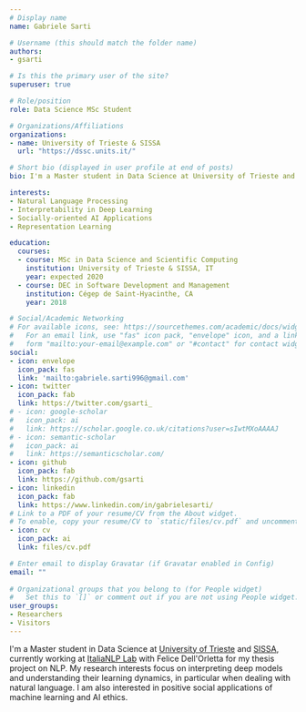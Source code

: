 ```yaml
---
# Display name
name: Gabriele Sarti

# Username (this should match the folder name)
authors:
- gsarti

# Is this the primary user of the site?
superuser: true

# Role/position
role: Data Science MSc Student

# Organizations/Affiliations
organizations:
- name: University of Trieste & SISSA
  url: "https://dssc.units.it/"

# Short bio (displayed in user profile at end of posts)
bio: I'm a Master student in Data Science at University of Trieste and the International School of Advanced Studies (SISSA). My research interests focus on interpreting deep models and understanding their learning dynamics, in particular when dealing with natural language.

interests:
- Natural Language Processing
- Interpretability in Deep Learning
- Socially-oriented AI Applications
- Representation Learning

education:
  courses:
  - course: MSc in Data Science and Scientific Computing
    institution: University of Trieste & SISSA, IT
    year: expected 2020
  - course: DEC in Software Development and Management
    institution: Cégep de Saint-Hyacinthe, CA
    year: 2018

# Social/Academic Networking
# For available icons, see: https://sourcethemes.com/academic/docs/widgets/#icons
#   For an email link, use "fas" icon pack, "envelope" icon, and a link in the
#   form "mailto:your-email@example.com" or "#contact" for contact widget.
social:
- icon: envelope
  icon_pack: fas
  link: 'mailto:gabriele.sarti996@gmail.com'
- icon: twitter
  icon_pack: fab
  link: https://twitter.com/gsarti_
# - icon: google-scholar
#   icon_pack: ai
#   link: https://scholar.google.co.uk/citations?user=sIwtMXoAAAAJ
# - icon: semantic-scholar
#   icon_pack: ai
#   link: https://semanticscholar.com/
- icon: github
  icon_pack: fab
  link: https://github.com/gsarti
- icon: linkedin
  icon_pack: fab
  link: https://www.linkedin.com/in/gabrielesarti/
# Link to a PDF of your resume/CV from the About widget.
# To enable, copy your resume/CV to `static/files/cv.pdf` and uncomment the lines below.  
- icon: cv
  icon_pack: ai
  link: files/cv.pdf

# Enter email to display Gravatar (if Gravatar enabled in Config)
email: ""
  
# Organizational groups that you belong to (for People widget)
#   Set this to `[]` or comment out if you are not using People widget.  
user_groups:
- Researchers
- Visitors
---
```


I'm a Master student in Data Science at [University of Trieste](https://www.units.it/) and [SISSA](https://www.sissa.it/), currently working at [ItaliaNLP Lab](http://www.italianlp.it/) with Felice Dell'Orletta for my thesis project on NLP. My research interests focus on interpreting deep models and understanding their learning dynamics, in particular when dealing with natural language. I am also interested in positive social applications of machine learning and AI ethics.
